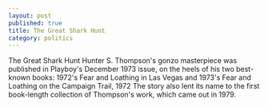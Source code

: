 ```yaml
---
layout: post
published: true
title: The Great Shark Hunt
category: politics
---
```


The Great Shark Hunt
Hunter S. Thompson's gonzo masterpiece was published in Playboy's December 1973 issue, on the heels of his two best-known books: 1972's Fear and Loathing in Las Vegas and 1973's Fear and Loathing on the Campaign Trail, 1972 The story also lent its name to the first book-length collection of Thompson's work, which came out in 1979.